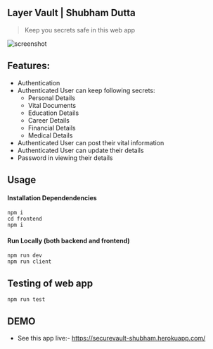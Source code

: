 ## Layer Vault | Shubham Dutta

> Keep you secrets safe in this web app

![screenshot](https://github.com/Shubhamdutta2000/secureVault/blob/main/screenshots/heroSection.PNG)

## Features:

- Authentication
- Authenticated User can keep following secrets:
  - Personal Details
  - Vital Documents
  - Education Details
  - Career Details
  - Financial Details
  - Medical Details
- Authenticated User can post their vital information
- Authenticated User can update their details
- Password in viewing their details

## Usage

#### Installation Dependendencies

```
npm i
cd frontend
npm i
```

#### Run Locally (both backend and frontend)

```
npm run dev
npm run client
```

## Testing of web app

```
npm run test
```

## DEMO

- See this app live:- https://securevault-shubham.herokuapp.com/

